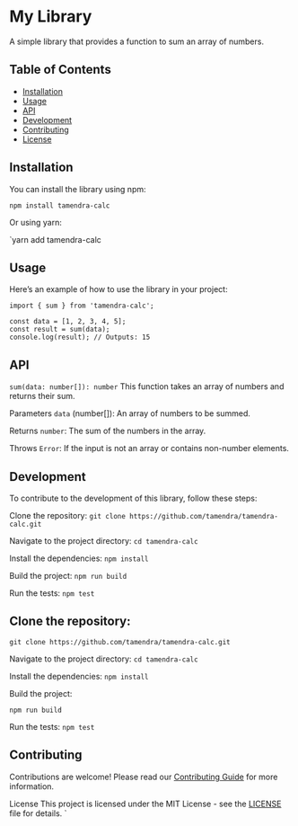 # My Library

A simple library that provides a function to sum an array of numbers.

## Table of Contents

- [Installation](#installation)
- [Usage](#usage)
- [API](#api)
- [Development](#development)
- [Contributing](#contributing)
- [License](#license)

## Installation

You can install the library using npm:

`npm install tamendra-calc`


Or using yarn:

`yarn add tamendra-calc

## Usage

Here’s an example of how to use the library in your project:

```
import { sum } from 'tamendra-calc';

const data = [1, 2, 3, 4, 5];
const result = sum(data);
console.log(result); // Outputs: 15

```

## API

`sum(data: number[]): number`
This function takes an array of numbers and returns their sum.

Parameters
`data` (number[]): An array of numbers to be summed.

Returns
`number`: The sum of the numbers in the array.

Throws
`Error`: If the input is not an array or contains non-number elements.

## Development
To contribute to the development of this library, follow these steps:

Clone the repository:
`git clone https://github.com/tamendra/tamendra-calc.git`

Navigate to the project directory:
`cd tamendra-calc`

Install the dependencies:
`npm install`

Build the project:
`npm run build`

Run the tests:
`npm test`

## Clone the repository:
`git clone https://github.com/tamendra/tamendra-calc.git`

Navigate to the project directory:
`cd tamendra-calc`

Install the dependencies:
`npm install`

Build the project:

`npm run build`

Run the tests:
`npm test`

## Contributing
Contributions are welcome! Please read our [Contributing Guide](https://github.com/tamendra/tamendra-calc#CONTRIBUTING.md) for more information.

License
This project is licensed under the MIT License - see the [LICENSE](https://github.com/tamendra/tamendra-calc#LICENSE)  file for details.
`